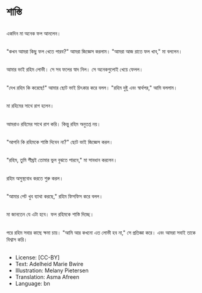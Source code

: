 # শাস্তি

##
একদিন মা অনেক ফল আনলেন।

##
"কখন আমরা কিছু ফল খেতে পারব?" আমরা জিজ্ঞেস করলাম। "আমরা আজ রাতে ফল খাব," মা বললেন।

##
আমার ভাই রহিম লোভী। সে সব ফলের স্বাদ নিল। সে অনেকগুলোই খেয়ে ফেলল।

##
"দেখ রহিম কি করেছে!" আমার ছোট ভাই চিৎকার করে বলল। "রহিম দুষ্টু এবং স্বার্থপর," আমি বললাম।

##
মা রহিমের সাথে রাগ হলেন।

##
আমরাও রহিমের সাথে রাগ করি। কিন্তু রহিম অনুতপ্ত নয়।

##
"আপনি কি রহিমকে শাস্তি দিবেন না?" ছোট ভাই জিজ্ঞেস করল।

##
"রহিম, তুমি শীঘ্রই তোমার ভুল বুঝতে পারবে," মা সাবধান করলেন।

##
রহিম অসুস্থবোধ করতে শুরু করল।

##
"আমার পেট খুব ব্যাথা করছে," রহিম ফিসফিস করে বলল।

##
মা জানতেন যে এটা হবে। ফল রহিমকে শাস্তি দিচ্ছে।

##
পরে রহিম সবার কাছে ক্ষমা চায়। "আমি আর কখনো এত লোভী হব না," সে প্রতিজ্ঞা করে। এবং আমরা সবাই তাকে বিশ্বাস করি।

##
* License: [CC-BY]
* Text: Adelheid Marie Bwire
* Illustration: Melany Pietersen
* Translation: Asma Afreen
* Language: bn

